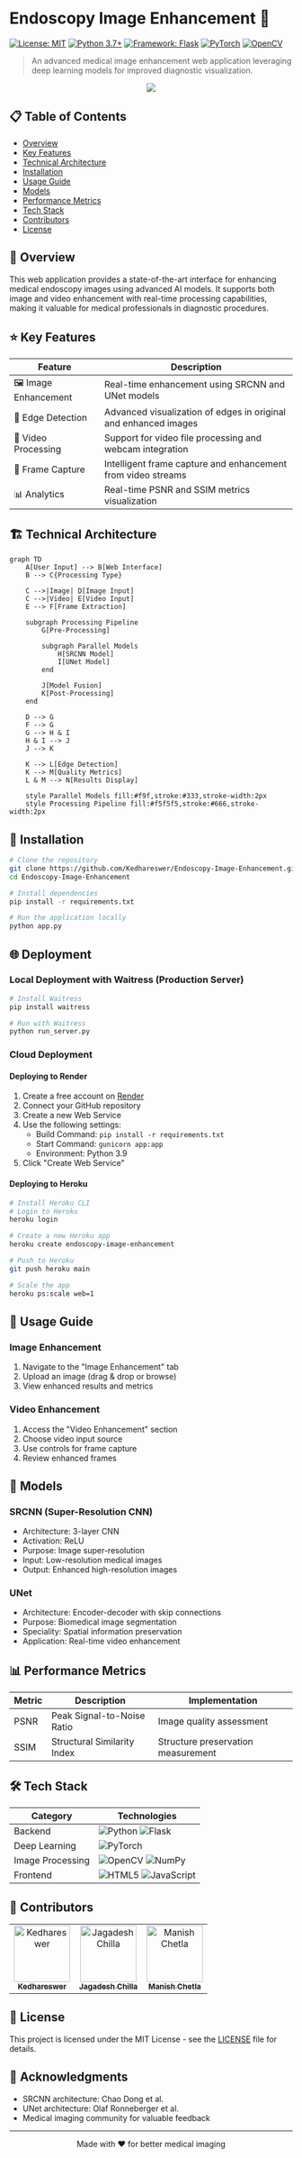 # Endoscopy Image Enhancement 🔬

[![License: MIT](https://img.shields.io/badge/License-MIT-yellow.svg)](https://opensource.org/licenses/MIT)
[![Python 3.7+](https://img.shields.io/badge/python-3.7+-blue.svg)](https://www.python.org/downloads/)
[![Framework: Flask](https://img.shields.io/badge/Framework-Flask-000000.svg?logo=flask)](https://flask.palletsprojects.com/)
[![PyTorch](https://img.shields.io/badge/PyTorch-%23EE4C2C.svg?logo=PyTorch&logoColor=white)](https://pytorch.org/)
[![OpenCV](https://img.shields.io/badge/OpenCV-%23white.svg?logo=opencv&logoColor=white)](https://opencv.org/)

> An advanced medical image enhancement web application leveraging deep learning models for improved diagnostic visualization.

<p align="center">
  <img src="https://img.shields.io/badge/Status-Active-success?style=for-the-badge&logo=git"/>
</p>

## 📋 Table of Contents
- [Overview](#overview)
- [Key Features](#key-features)
- [Technical Architecture](#technical-architecture)
- [Installation](#installation)
- [Usage Guide](#usage-guide)
- [Models](#models)
- [Performance Metrics](#performance-metrics)
- [Tech Stack](#tech-stack)
- [Contributors](#contributors)
- [License](#license)

## 🔭 Overview

This web application provides a state-of-the-art interface for enhancing medical endoscopy images using advanced AI models. It supports both image and video enhancement with real-time processing capabilities, making it valuable for medical professionals in diagnostic procedures.

## ⭐ Key Features

| Feature | Description |
|---------|------------|
| 🖼️ Image Enhancement | Real-time enhancement using SRCNN and UNet models |
| 🎯 Edge Detection | Advanced visualization of edges in original and enhanced images |
| 🎥 Video Processing | Support for video file processing and webcam integration |
| 📸 Frame Capture | Intelligent frame capture and enhancement from video streams |
| 📊 Analytics | Real-time PSNR and SSIM metrics visualization |

## 🏗️ Technical Architecture

```mermaid
graph TD
    A[User Input] --> B[Web Interface]
    B --> C{Processing Type}
    
    C -->|Image| D[Image Input]
    C -->|Video| E[Video Input]
    E --> F[Frame Extraction]
    
    subgraph Processing Pipeline
        G[Pre-Processing]
        
        subgraph Parallel Models
            H[SRCNN Model]
            I[UNet Model]
        end
        
        J[Model Fusion]
        K[Post-Processing]
    end
    
    D --> G
    F --> G
    G --> H & I
    H & I --> J
    J --> K
    
    K --> L[Edge Detection]
    K --> M[Quality Metrics]
    L & M --> N[Results Display]
    
    style Parallel Models fill:#f9f,stroke:#333,stroke-width:2px
    style Processing Pipeline fill:#f5f5f5,stroke:#666,stroke-width:2px
```

## 🚀 Installation

```bash
# Clone the repository
git clone https://github.com/Kedhareswer/Endoscopy-Image-Enhancement.git
cd Endoscopy-Image-Enhancement

# Install dependencies
pip install -r requirements.txt

# Run the application locally
python app.py
```

## 🌐 Deployment

### Local Deployment with Waitress (Production Server)

```bash
# Install Waitress
pip install waitress

# Run with Waitress
python run_server.py
```

### Cloud Deployment

#### Deploying to Render

1. Create a free account on [Render](https://render.com/)
2. Connect your GitHub repository
3. Create a new Web Service
4. Use the following settings:
   - Build Command: `pip install -r requirements.txt`
   - Start Command: `gunicorn app:app`
   - Environment: Python 3.9
5. Click "Create Web Service"

#### Deploying to Heroku

```bash
# Install Heroku CLI
# Login to Heroku
heroku login

# Create a new Heroku app
heroku create endoscopy-image-enhancement

# Push to Heroku
git push heroku main

# Scale the app
heroku ps:scale web=1
```

## 📖 Usage Guide

### Image Enhancement
1. Navigate to the "Image Enhancement" tab
2. Upload an image (drag & drop or browse)
3. View enhanced results and metrics

### Video Enhancement
1. Access the "Video Enhancement" section
2. Choose video input source
3. Use controls for frame capture
4. Review enhanced frames

## 🧠 Models

### SRCNN (Super-Resolution CNN)
- Architecture: 3-layer CNN
- Activation: ReLU
- Purpose: Image super-resolution
- Input: Low-resolution medical images
- Output: Enhanced high-resolution images

### UNet
- Architecture: Encoder-decoder with skip connections
- Purpose: Biomedical image segmentation
- Speciality: Spatial information preservation
- Application: Real-time video enhancement

## 📊 Performance Metrics

| Metric | Description | Implementation |
|--------|-------------|----------------|
| PSNR | Peak Signal-to-Noise Ratio | Image quality assessment |
| SSIM | Structural Similarity Index | Structure preservation measurement |

## 🛠️ Tech Stack

| Category | Technologies |
|----------|-------------|
| Backend | ![Python](https://img.shields.io/badge/Python-3776AB?logo=python&logoColor=white) ![Flask](https://img.shields.io/badge/Flask-000000?logo=flask&logoColor=white) |
| Deep Learning | ![PyTorch](https://img.shields.io/badge/PyTorch-EE4C2C?logo=pytorch&logoColor=white) |
| Image Processing | ![OpenCV](https://img.shields.io/badge/OpenCV-5C3EE8?logo=opencv&logoColor=white) ![NumPy](https://img.shields.io/badge/NumPy-013243?logo=numpy&logoColor=white) |
| Frontend | ![HTML5](https://img.shields.io/badge/HTML5-E34F26?logo=html5&logoColor=white) ![JavaScript](https://img.shields.io/badge/JavaScript-F7DF1E?logo=javascript&logoColor=black) |

## 👥 Contributors

<table>
  <tr>
    <td align="center">
      <a href="https://github.com/Kedhareswer">
        <img src="https://avatars.githubusercontent.com/Kedhareswer" width="100px;" alt="Kedhareswer"/>
        <br />
        <sub><b>Kedhareswer</b></sub>
      </a>
    </td>
    <td align="center">
      <a href="https://github.com/jagadeshchilla">
        <img src="https://avatars.githubusercontent.com/jagadeshchilla" width="100px;" alt="Jagadesh Chilla"/>
        <br />
        <sub><b>Jagadesh Chilla</b></sub>
      </a>
    </td>
    <td align="center">
      <a href="https://linkedin.com/in/manish-chetla">
        <img src="https://avatars.githubusercontent.com/u/default" width="100px;" alt="Manish Chetla"/>
        <br />
        <sub><b>Manish Chetla</b></sub>
      </a>
    </td>
  </tr>
</table>

## 📄 License

This project is licensed under the MIT License - see the [LICENSE](LICENSE) file for details.

## 🙏 Acknowledgments

- SRCNN architecture: Chao Dong et al.
- UNet architecture: Olaf Ronneberger et al.
- Medical imaging community for valuable feedback

---
<p align="center">Made with ❤️ for better medical imaging</p>

